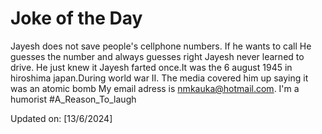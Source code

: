 # Joke of the Day

<!-- #joke -->
Jayesh does not save people's cellphone numbers. If he wants to call He guesses the number and always guesses right Jayesh never learned to drive. He just knew it Jayesh farted once.It was the 6 august 1945 in hiroshima japan.During world war II. The media covered him up saying it was an atomic bomb My email adress is nmkauka@hotmail.com. I'm a humorist #A_Reason_To_laugh

Updated on: [13/6/2024]
<!-- #jokeEnd -->